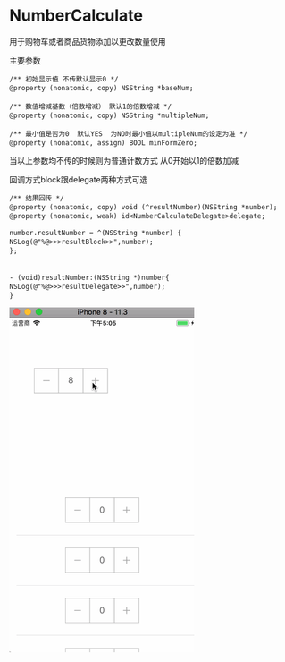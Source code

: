 # NumberCalculate

用于购物车或者商品货物添加以更改数量使用

主要参数 
```
/** 初始显示值 不传默认显示0 */
@property (nonatomic, copy) NSString *baseNum;

/** 数值增减基数（倍数增减） 默认1的倍数增减 */
@property (nonatomic, copy) NSString *multipleNum;

/** 最小值是否为0  默认YES  为NO时最小值以multipleNum的设定为准 */
@property (nonatomic, assign) BOOL minFormZero;
```
当以上参数均不传的时候则为普通计数方式 从0开始以1的倍数加减

回调方式block跟delegate两种方式可选
```
/** 结果回传 */
@property (nonatomic, copy) void (^resultNumber)(NSString *number);
@property (nonatomic, weak) id<NumberCalculateDelegate>delegate;
```

```
number.resultNumber = ^(NSString *number) {
NSLog(@"%@>>>resultBlock>>",number);
};


- (void)resultNumber:(NSString *)number{
NSLog(@"%@>>>resultDelegate>>",number);
}
```

![参考](https://github.com/XueYangLee/NumberCalculate/blob/master/screen.gif)

